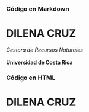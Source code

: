 ### Código en Markdown

# DILENA CRUZ
*Gestora de Recursos Naturales*  
\
**Universidad de Costa Rica**



<h3> Código en HTML </h3>
<h1> DILENA CRUZ </h1>
